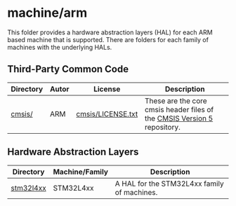 # machine/arm

This folder provides a hardware abstraction layers (HAL) for each ARM based machine that is supported.
There are folders for each family of machines with the underlying HALs.

## Third-Party Common Code
| Directory | Autor | License | Description |
|-----------|-------|---------|-------------|
| [cmsis/](cmsis/) | ARM                | [cmsis/LICENSE.txt](cmsis/LICENSE.txt) | These are the core cmsis header files of the [CMSIS Version 5](https://github.com/ARM-software/CMSIS_5) repository.                                 |

## Hardware Abstraction Layers
| Directory | Machine/Family | Description |
|-----------|----------------|-------------|
| [stm32l4xx](stm32l4xx/) | STM32L4xx | A HAL for the STM32L4xx family of machines. |
